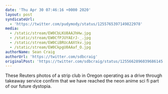 ```yaml
---
date: 'Thu Apr 30 07:46:16 +0000 2020'
layout: post
syndicateUrl:
  - 'https://twitter.com/pudymody/status/1255765397149822978'
media:
  - /static/stream/EW0CbLKU8AAJhHw.jpg
  - /static/stream/EW0CfPJUYAErJ-_.jpg
  - /static/stream/EW0CiBRUcAAXtkv.jpg
  - /static/stream/EW0CkpgU0AAaf_O.jpg
authorName: Sean Craig
authorUrl: 'https://twitter.com/sdbcraig'
originalPost: 'https://twitter.com/sdbcraig/status/1255662896039686145'
---
```

These Reuters photos of a strip club in Oregon operating as a drive through takeaway service confirm that we have reached the neon anime sci fi part of our future dystopia.